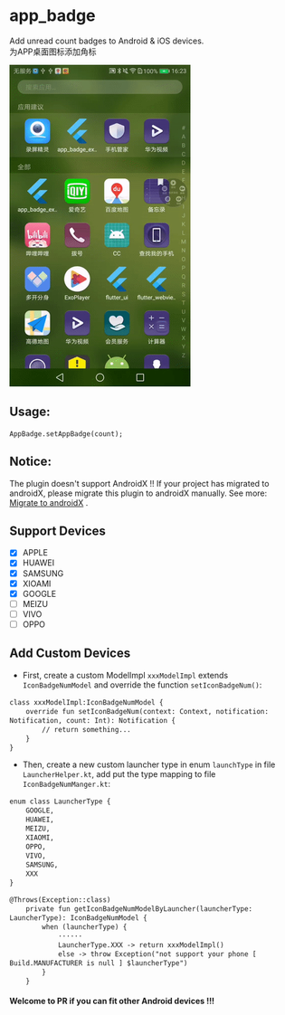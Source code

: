 # app_badge

Add unread count badges to Android & iOS devices.  
为APP桌面图标添加角标

![](https://raw.githubusercontent.com/yumi0629/PreImages/master/app_badge.gif)

## Usage:
```
AppBadge.setAppBadge(count);
```

## Notice:
The plugin doesn't support AndroidX !! If your project has migrated to androidX, please migrate this plugin to androidX manually. See more: [Migrate to androidX](https://caijinglong.gitbooks.io/migrate-flutter-to-androidx/content/) .

## Support Devices
- [x] APPLE
- [x] HUAWEI
- [x] SAMSUNG
- [x] XIOAMI
- [x] GOOGLE
- [ ] MEIZU
- [ ] VIVO
- [ ] OPPO

## Add Custom Devices
* First, create a custom ModelImpl ```xxxModelImpl``` extends ```IconBadgeNumModel``` and override the function ```setIconBadgeNum()```:
```
class xxxModelImpl:IconBadgeNumModel {
    override fun setIconBadgeNum(context: Context, notification: Notification, count: Int): Notification {
        // return something...
    }
}
```
* Then, create a new custom launcher type in enum ```launchType``` in file ```LauncherHelper.kt```, add put the type mapping to file ```IconBadgeNumManger.kt```:
```
enum class LauncherType {
    GOOGLE,
    HUAWEI,
    MEIZU,
    XIAOMI,
    OPPO,
    VIVO,
    SAMSUNG,
    XXX
}
```
```
@Throws(Exception::class)
    private fun getIconBadgeNumModelByLauncher(launcherType: LauncherType): IconBadgeNumModel {
        when (launcherType) {
            ······
            LauncherType.XXX -> return xxxModelImpl()
            else -> throw Exception("not support your phone [ Build.MANUFACTURER is null ] $launcherType")
        }
    }

```

#### Welcome to PR if you can fit other Android devices !!!
